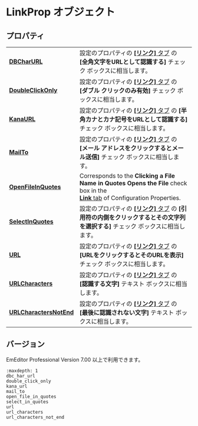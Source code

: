 # LinkProp オブジェクト

## プロパティ

|     |     |
| --- | --- |
| [**DBCharURL**](dbc_har_url) | 設定のプロパティの [**\[リンク\]** タブ](../../dlg/properties/link/index) の <br> **\[全角文字をURLとして認識する\]** チェック ボックスに相当します。 |
| [**DoubleClickOnly**](double_click_only) | 設定のプロパティの [**\[リンク\]** タブ](../../dlg/properties/link/index) の <br> **\[ダブル クリックのみ有効\]** チェック ボックスに相当します。 |
| [**KanaURL**](kana_url) | 設定のプロパティの [**\[リンク\]** タブ](../../dlg/properties/link/index) の **\[半角カナとカナ記号をURLとして認識する\]** チェック ボックスに相当します。 |
| [**MailTo**](mail_to) | 設定のプロパティの [**\[リンク\]** タブ](../../dlg/properties/link/index) の <br> **\[メール アドレスをクリックするとメール送信\]** チェック ボックスに相当します。 |
| [**OpenFileInQuotes**](open_file_in_quotes) | Corresponds to the **Clicking a File Name in Quotes Opens the File** check box in the <br> [**Link** tab](../../dlg/properties/link/index) of Configuration Properties. |
| [**SelectInQuotes**](select_in_quotes) | 設定のプロパティの [**\[リンク\]** タブ](../../dlg/properties/link/index) の **\[引用符の内側をクリックするとその文字列を選択する\]** チェック ボックスに相当します。 |
| [**URL**](url) | 設定のプロパティの [**\[リンク\]** タブ](../../dlg/properties/link/index) の <br> **\[URLをクリックするとそのURLを表示\]** チェック ボックスに相当します。 |
| [**URLCharacters**](url_characters) | 設定のプロパティの [**\[リンク\]** タブ](../../dlg/properties/link/index) の <br> **\[認識する文字\]** テキスト ボックスに相当します。 |
| [**URLCharactersNotEnd**](url_characters_not_end) | 設定のプロパティの [**\[リンク\]** タブ](../../dlg/properties/link/index) の <br> **\[最後に認識されない文字\]** テキスト ボックスに相当します。 |

## バージョン

EmEditor Professional Version 7.00 以上で利用できます。


```{toctree}
:maxdepth: 1
dbc_har_url
double_click_only
kana_url
mail_to
open_file_in_quotes
select_in_quotes
url
url_characters
url_characters_not_end
```
